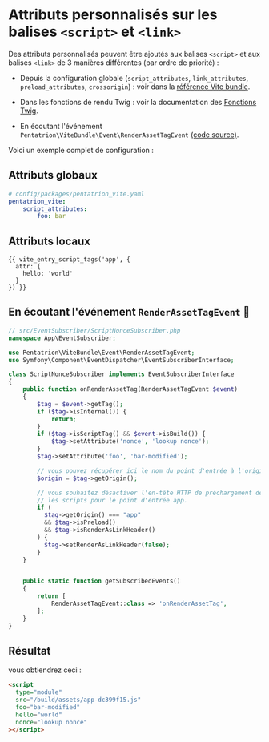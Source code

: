# Attributs personnalisés sur les balises `<script>` et `<link>`

Des attributs personnalisés peuvent être ajoutés aux balises `<script>` et aux balises `<link>` de 3 manières différentes (par ordre de priorité) :

- Depuis la configuration globale (`script_attributes`, `link_attributes`, `preload_attributes`, `crossorigin`) : voir dans la [référence Vite bundle](/fr/reference/vite-bundle#script-attributes).

- Dans les fonctions de rendu Twig : voir la documentation des [Fonctions Twig](/fr/guide/twig-functions).

- En écoutant l'événement `Pentatrion\ViteBundle\Event\RenderAssetTagEvent` [(code source)](https://github.com/lhapaipai/vite-bundle/blob/main/src/Event/RenderAssetTagEvent.php).

Voici un exemple complet de configuration :

## Attributs globaux

```yaml
# config/packages/pentatrion_vite.yaml
pentatrion_vite:
    script_attributes:
        foo: bar
```

## Attributs locaux

```twig
{{ vite_entry_script_tags('app', {
  attr: {
    hello: 'world'
  }
}) }}
```

## En écoutant l'événement `RenderAssetTagEvent` 🧩


```php
// src/EventSubscriber/ScriptNonceSubscriber.php
namespace App\EventSubscriber;

use Pentatrion\ViteBundle\Event\RenderAssetTagEvent;
use Symfony\Component\EventDispatcher\EventSubscriberInterface;

class ScriptNonceSubscriber implements EventSubscriberInterface
{
    public function onRenderAssetTag(RenderAssetTagEvent $event)
    {
        $tag = $event->getTag();
        if ($tag->isInternal()) {
            return;
        }
        if ($tag->isScriptTag() && $event->isBuild()) {
            $tag->setAttribute('nonce', 'lookup nonce');
        }
        $tag->setAttribute('foo', 'bar-modified');

        // vous pouvez récupérer ici le nom du point d'entrée à l'origine
        $origin = $tag->getOrigin();

        // vous souhaitez désactiver l'en-tête HTTP de préchargement de tous
        // les scripts pour le point d'entrée app.
        if (
          $tag->getOrigin() === "app"
          && $tag->isPreload()
          && $tag->isRenderAsLinkHeader()
        ) {
          $tag->setRenderAsLinkHeader(false);
        }
    }


    public static function getSubscribedEvents()
    {
        return [
            RenderAssetTagEvent::class => 'onRenderAssetTag',
        ];
    }
}

```

## Résultat

vous obtiendrez ceci :

```html
<script
  type="module"
  src="/build/assets/app-dc399f15.js"
  foo="bar-modified"
  hello="world"
  nonce="lookup nonce"
></script>
```
